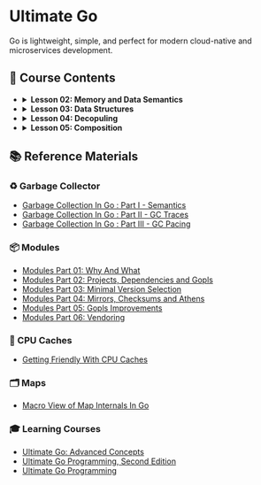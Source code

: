 # Ultimate Go

Go is lightweight, simple, and perfect for modern cloud-native and microservices development.

## 📗 Course Contents

- <details>
  <summary> <b>Lesson 02: Memory and Data Semantics</b> </summary>
  
  - [Variables](https://github.com/gkjoyes/ultimate-go/tree/main/lesson2/variables/example1/example1.go)
  - [Struct Types](https://github.com/gkjoyes/ultimate-go/tree/main/lesson2/struct_types/example1/example1.go)
  - [Pointers: Pass by Values](https://github.com/gkjoyes/ultimate-go/blob/main/lesson2/pointers/example1/example1.go)
  - [Pointers: Sharing Data](https://github.com/gkjoyes/ultimate-go/tree/main/lesson2/pointers/example2/example2.go)
  - [Pointers: Escape Analysis](https://github.com/gkjoyes/ultimate-go/tree/main/lesson2/pointers/example3/example3.go)
  - [Pointers: Stack Growth](https://github.com/gkjoyes/ultimate-go/tree/main/lesson2/pointers/example4/example4.go)
  - [Pointers: GC](https://learning.oreilly.com/videos/ultimate-go-advanced/9780135339503/9780135339503-UGO3_02_03_05/)
  - [Contants](https://github.com/gkjoyes/ultimate-go/tree/main/lesson2/constants/)
  
  </details>

- <details>
  <summary> <b>Lesson 03: Data Structures</b> </summary>
  
  - [Arrays: Mechanical Sympathy](https://github.com/gkjoyes/ultimate-go/tree/main/lesson3/arrays/example1)
  - [Arrays: Semantics](https://github.com/gkjoyes/ultimate-go/tree/main/lesson3/arrays/example2/example2.go)
  - [Arrays: Range Mechanics](https://github.com/gkjoyes/ultimate-go/tree/main/lesson3/arrays/example2/example4.go)
  - [Slices: Declare, Length, and Reference Types](https://github.com/gkjoyes/ultimate-go/blob/main/lesson3/slices/example2/example2.go)
  - [Slices: Appending Slices](https://github.com/gkjoyes/ultimate-go/blob/main/lesson3/slices/example4/example4.go)
  - [Slices: Taking Slices of Slices](https://github.com/gkjoyes/ultimate-go/blob/main/lesson3/slices/example3/example3.go)
  - [Slices: Strings and References](https://github.com/gkjoyes/ultimate-go/blob/main/lesson3/slices/example5/example5.go)
  - [Slices: Strings and Slices](https://github.com/gkjoyes/ultimate-go/blob/main/lesson3/slices/example6/example6.go)
  - [Slices: Range Mechanics](https://github.com/gkjoyes/ultimate-go/blob/main/lesson3/slices/example8/example8.go)
  - [Maps](https://github.com/gkjoyes/ultimate-go/blob/main/lesson3/maps/)
  
  </details>

- <details>
  <summary> <b>Lesson 04: Decopuling</b> </summary>
  
  - [Methods: Value and Pointer Semantics](https://github.com/gkjoyes/ultimate-go/blob/main/lesson4/methods/example1/example1.go)
  - [Methods: Function/Method Variables](https://github.com/gkjoyes/ultimate-go/blob/main/lesson4/methods/example3/example3.go)
  - [Interfaces: Polymorphism](https://github.com/gkjoyes/ultimate-go/blob/main/lesson4/interfaces/example2/example2.go)
  - [Interfaces: Method Sets and Address of Value](https://github.com/gkjoyes/ultimate-go/blob/main/lesson4/interfaces/example3/example3.go)
  - [Interfaces: Storage by Value](https://github.com/gkjoyes/ultimate-go/blob/main/lesson4/interfaces/example5/example5.go)
  - [Interfaces: Type Assertion](https://github.com/gkjoyes/ultimate-go/blob/main/lesson4/interfaces/example7/example7.go)
  - [Embedding](https://github.com/gkjoyes/ultimate-go/tree/main/lesson4/embedding)
  - [Exporting](https://github.com/gkjoyes/ultimate-go/tree/main/lesson4/exporting)
  
  </details>

- <details>
  <summary> <b>Lesson 05: Composition</b> </summary>
  
  - [Grouping Types](https://github.com/gkjoyes/ultimate-go/tree/main/lesson5/grouping)
  - [Decoupling](https://github.com/gkjoyes/ultimate-go/tree/main/lesson5/decoupling)
  - [Conversion and Assertions](https://github.com/gkjoyes/ultimate-go/tree/main/lesson5/assertions)
  - [Interface Pollution](https://github.com/gkjoyes/ultimate-go/tree/main/lesson5/pollution)
  
  </details>

## 📚 Reference Materials

### ♻️ Garbage Collector

- [Garbage Collection In Go : Part I - Semantics](https://www.ardanlabs.com/blog/2018/12/garbage-collection-in-go-part1-semantics.html)
- [Garbage Collection In Go : Part II - GC Traces](https://www.ardanlabs.com/blog/2019/05/garbage-collection-in-go-part2-gctraces.html)
- [Garbage Collection In Go : Part III - GC Pacing](https://www.ardanlabs.com/blog/2019/07/garbage-collection-in-go-part3-gcpacing.html)

### 📦 Modules

- [Modules Part 01: Why And What](https://www.ardanlabs.com/blog/2019/10/modules-01-why-and-what.html)
- [Modules Part 02: Projects, Dependencies and Gopls](https://www.ardanlabs.com/blog/2019/12/modules-02-projects-dependencies-gopls.html)
- [Modules Part 03: Minimal Version Selection](https://www.ardanlabs.com/blog/2019/12/modules-03-minimal-version-selection.html)
- [Modules Part 04: Mirrors, Checksums and Athens](https://www.ardanlabs.com/blog/2020/02/modules-04-mirros-checksums-athens.html)
- [Modules Part 05: Gopls Improvements](https://www.ardanlabs.com/blog/2020/04/modules-05-gopls-improvements.html)
- [Modules Part 06: Vendoring](https://www.ardanlabs.com/blog/2020/04/modules-06-vendoring.html)

### 🧠 CPU Caches

- [Getting Friendly With CPU Caches](https://www.ardanlabs.com/blog/2023/07/getting-friendly-with-cpu-caches.html)

### 🗂️ Maps

- [Macro View of Map Internals In Go](https://www.ardanlabs.com/blog/2013/12/macro-view-of-map-internals-in-go.html)

### 🎓 Learning Courses

- [Ultimate Go: Advanced Concepts](https://learning.oreilly.com/course/ultimate-go-advanced/9780135339503/)
- [Ultimate Go Programming, Second Edition](https://learning.oreilly.com/course/ultimate-go-programming/9780135261651/)
- [Ultimate Go Programming](https://learning.oreilly.com/course/ultimate-go-programming/9780134757476/)
